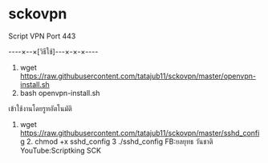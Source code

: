 # sckovpn
Script VPN Port 443

----×--×[วิธีใช้]---×-×-×----

1. wget https://raw.githubusercontent.com/tatajub11/sckovpn/master/openvpn-install.sh
2. bash openvpn-install.sh

เข้าใช้งานโดยรูทอัตโนมัติ

1. wget https://raw.githubusercontent.com/tatajub11/sckovpn/master/sshd_config
       2. chmod +x sshd_config
       3 ./sshd_config
       FB:ยลยุทธ วันชาติ YouTube:Scriptking SCK
